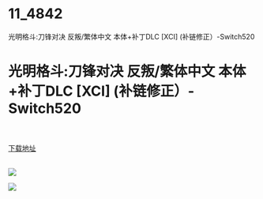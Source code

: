 # 11_4842
光明格斗:刀锋对决 反叛/繁体中文 本体+补丁DLC [XCI] (补链修正）-Switch520
# 光明格斗:刀锋对决 反叛/繁体中文 本体+补丁DLC [XCI] (补链修正）-Switch520
 <br/></br>
[下载地址](https://www.switch520.cc/article/4842 "下载地址")
<br/></br>

<p><img src="https://s1.ax1x.com/2020/04/29/JoAldI.jpg"></p>
<p><img src="https://s1.ax1x.com/2020/04/29/JoA1ot.jpg"></p>
